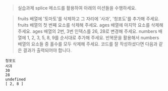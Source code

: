 > 실습과제
> splice 메소드를 활용하여 아래의 미션들을 수행하세요.

> fruits 배열에 '토마토'를 삭제하고 그 자리에 '사과', '청포도'를 추가해 주세요.
> fruits 배열의 첫 번째 요소를 삭제해 주세요.
> ages 배열에 마지막 요소를 삭제해 주세요.
> ages 배열의 2번, 3번 인덱스를 26, 28로 변경해 주세요.
> numbers 배열에 1, 2, 3, 5, 8, 9를 순서대로 추가해 주세요.
> 반복문을 활용해서 numbers 배열의 요소들 중 홀수를 모두 삭제해 주세요.
> 코드를 잘 작성하셨다면 다음과 같은 결과가 출력되어야 합니다.

```
청포도
사과
30
28
undefined
[ 2, 8 ]
```

